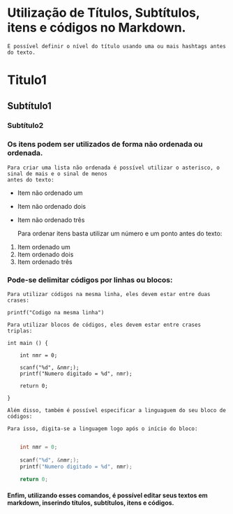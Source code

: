 # Utilização de Títulos, Subtítulos, itens e códigos no Markdown.

	É possível definir o nível do título usando uma ou mais hashtags antes do texto.

# Titulo1


## Subtítulo1


### Subtítulo2





### Os itens podem ser utilizados de forma não ordenada ou ordenada.

	Para criar uma lista não ordenada é possível utilizar o asterisco, o sinal de mais e o sinal de menos 
	antes do texto:

* Item não ordenado um
* Item não ordenado dois
* Item não ordenado três



	Para ordenar itens basta utilizar um número e um ponto antes do texto:

1. Item ordenado um
2. Item ordenado dois
3. Item ordenado três




### Pode-se delimitar códigos por linhas ou blocos:

	Para utilizar códigos na mesma linha, eles devem estar entre duas crases:

`printf("Codigo na mesma linha")`


	Para utilizar blocos de códigos, eles devem estar entre crases triplas:

``` 
int main () {

	int nmr = 0;
	
	scanf("%d", &nmr;);
	printf("Numero digitado = %d", nmr);
	
	return 0;	

}
```

	Além disso, também é possível especificar a linguaguem do seu bloco de códigos:

	Para isso, digita-se a linguagem logo após o início do bloco:

```c int main () {

	int nmr = 0;
	
	scanf("%d", &nmr;);
	printf("Numero digitado = %d", nmr);
	
	return 0; 

```

#### Enfim, utilizando esses comandos, é possível editar seus textos em markdown, inserindo títulos, subtítulos, itens e códigos.

